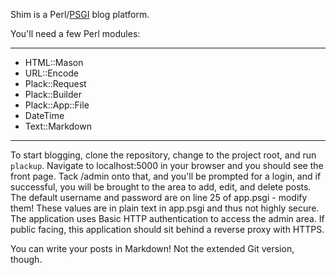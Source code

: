 Shim is a Perl/[PSGI](https://plackperl.org) blog platform.

You'll need a few Perl modules:

---

- HTML::Mason
- URL::Encode
- Plack::Request
- Plack::Builder
- Plack::App::File
- DateTime
- Text::Markdown

---

To start blogging, clone the repository, change to the project root, and run ```plackup```. Navigate to localhost:5000 in your browser and you should see the front page. Tack /admin onto that, and you'll be prompted for a login, and if successful, you will be brought to the area to add, edit, and delete posts. The default username and password are on line 25 of app.psgi - modify them! These values are in plain text in app.psgi and thus not highly secure. The application uses Basic HTTP authentication to access the admin area. If public facing, this application should sit behind a reverse proxy with HTTPS.

You can write your posts in Markdown! Not the extended Git version, though. 
